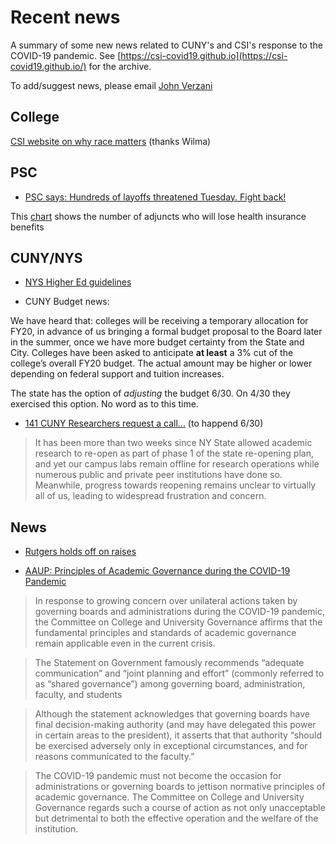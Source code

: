 
# Recent news

A summary of some new news related to CUNY's and CSI's response to the COVID-19 pandemic. See [https://csi-covid19.github.io](https://csi-covid19.github.io/) for the archive.

To add/suggest news, please email [John Verzani](mailto:jverzani@gmail.com)

## College

[CSI website on   why  race matters](https://library.csi.cuny.edu/racematters/)  (thanks Wilma)


## PSC

* [PSC says: Hundreds of layoffs threatened Tuesday.  Fight back!](https://csi-covid19.github.io/PSC/6-28-layoffs)

This [chart](https://www.psc-cuny.org/sites/default/files/AdjunctHealthInsurancePlanEligibilityFall2020Summary.pdf) shows the number of adjuncts who will lose health insurance benefits

## CUNY/NYS

* [NYS Higher Ed guidelines](https://csi-covid19.github.io/NYS/6-26-state-guidelines.pdf)

* CUNY Budget news:

We have heard that: colleges will be receiving a temporary allocation for FY20, in advance of us bringing a formal budget proposal to the Board later in the summer, once we have more budget certainty from the State and City. Colleges have been asked to anticipate **at least** a  3% cut of the college’s overall FY20 budget. The actual amount may be higher or lower depending on federal support and tuition increases.

The state has the option of *adjusting* the budget 6/30. On 4/30 they exercised this option. No word as to this time.


* [141 CUNY Researchers request  a call...](https://csi-covid19.github.io/UFS/6-29-research-zoom-call.pdf)  (to happend 6/30)

> It has been more than two weeks since NY State allowed academic research to re-open as part of phase 1 of the state re-opening plan, and yet our campus labs remain offline for research operations while numerous public and private peer institutions have done so. Meanwhile, progress towards reopening remains unclear to virtually all of us, leading to widespread frustration and concern.

## News

* [Rutgers holds off on raises](https://www.rutgersaaup.org/wp-content/uploads/securepdfs/2020/06/AAUP-AFT-letter-and-budget-statement.pdf)

* [AAUP: Principles of Academic Governance during the COVID-19 Pandemic](https://www.aaup.org/news/principles-academic-governance-during-covid-19-pandemic#.Xvn_iihKhPY?link_id=3&can_id=d7d24a15fea3d53e023ed0939ba85395&source=email-aaup-releases-principles-on-academic-governance-during-the-covid-19-pandemic&email_referrer=email_845059&email_subject=aaup-releases-principles-on-academic-governance-during-the-covid-19-pandemic)

> In response to growing concern over unilateral actions taken by governing boards and administrations during the COVID-19 pandemic, the Committee on College and University Governance affirms that the fundamental principles and standards of academic governance remain applicable even in the current crisis.

> The Statement on Government famously recommends “adequate communication” and “joint planning and effort” (commonly referred to as “shared governance”) among governing board, administration, faculty, and students

> Although the statement acknowledges that governing boards have final decision-making authority (and may have delegated this power in certain areas to the president), it asserts that that authority “should be exercised adversely only in exceptional circumstances, and for reasons communicated to the faculty.”

> The COVID-19 pandemic must not become the occasion for administrations or governing boards to jettison normative principles of academic governance. The Committee on College and University Governance regards such a course of action as not only unacceptable but detrimental to both the effective operation and the welfare of the institution.

